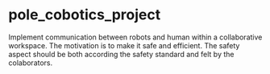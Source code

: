 # pole_cobotics_project
Implement communication between robots and human within a collaborative workspace. The motivation is to make it safe and efficient. The safety aspect should be both according the safety standard and felt by the colaborators.

